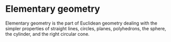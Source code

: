 # Elementary geometry


Elementary geometry is the part of Euclidean geometry dealing with the simpler properties of straight lines, circles, planes, polyhedrons, the sphere, the cylinder, and the right circular cone.
